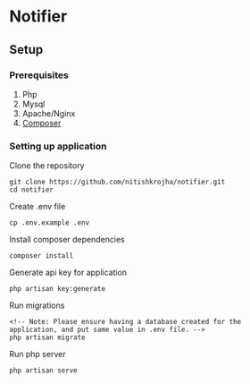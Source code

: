 # Notifier

## Setup

### Prerequisites
1. Php
2. Mysql
3. Apache/Nginx
4. [Composer](https://getcomposer.org/download/)

### Setting up application

Clone the repository
```console
git clone https://github.com/nitishkrojha/notifier.git
cd notifier
```

Create .env file
```console
cp .env.example .env
```

Install composer dependencies
```console
composer install
```

Generate api key for application
```console
php artisan key:generate
```

Run migrations
```console
<!-- Note: Please ensure having a database created for the application, and put same value in .env file. -->
php artisan migrate

```

Run php server
```console
php artisan serve
```
